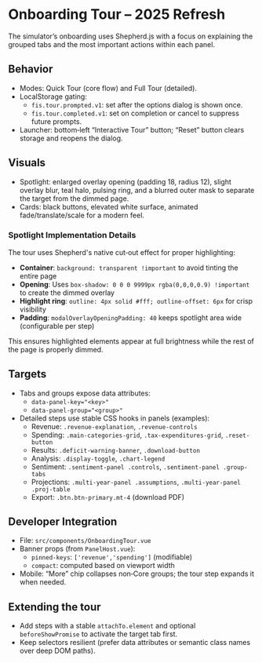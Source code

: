# Onboarding Tour – 2025 Refresh

The simulator’s onboarding uses Shepherd.js with a focus on explaining the grouped tabs and the most important actions within each panel.

## Behavior
- Modes: Quick Tour (core flow) and Full Tour (detailed).
- LocalStorage gating:
  - `fis.tour.prompted.v1`: set after the options dialog is shown once.
  - `fis.tour.completed.v1`: set on completion or cancel to suppress future prompts.
- Launcher: bottom‑left “Interactive Tour” button; “Reset” button clears storage and reopens the dialog.

## Visuals
- Spotlight: enlarged overlay opening (padding 18, radius 12), slight overlay blur, teal halo, pulsing ring, and a blurred outer mask to separate the target from the dimmed page.
- Cards: black buttons, elevated white surface, animated fade/translate/scale for a modern feel.

### Spotlight Implementation Details
The tour uses Shepherd's native cut‑out effect for proper highlighting:
- **Container**: `background: transparent !important` to avoid tinting the entire page
- **Opening**: Uses `box-shadow: 0 0 0 9999px rgba(0,0,0,0.9) !important` to create the dimmed overlay
- **Highlight ring**: `outline: 4px solid #fff; outline-offset: 6px` for crisp visibility
- **Padding**: `modalOverlayOpeningPadding: 40` keeps spotlight area wide (configurable per step)

This ensures highlighted elements appear at full brightness while the rest of the page is properly dimmed.

## Targets
- Tabs and groups expose data attributes:
  - `data-panel-key="<key>"`
  - `data-panel-group="<group>"`
- Detailed steps use stable CSS hooks in panels (examples):
  - Revenue: `.revenue-explanation`, `.revenue-controls`
  - Spending: `.main-categories-grid`, `.tax-expenditures-grid`, `.reset-button`
  - Results: `.deficit-warning-banner`, `.download-button`
  - Analysis: `.display-toggle`, `.chart-legend`
  - Sentiment: `.sentiment-panel .controls`, `.sentiment-panel .group-tabs`
  - Projections: `.multi-year-panel .assumptions`, `.multi-year-panel .proj-table`
  - Export: `.btn.btn-primary.mt-4` (download PDF)

## Developer Integration
- File: `src/components/OnboardingTour.vue`
- Banner props (from `PanelHost.vue`):
  - `pinned-keys`: `['revenue','spending']` (modifiable)
  - `compact`: computed based on viewport width
- Mobile: “More” chip collapses non‑Core groups; the tour step expands it when needed.

## Extending the tour
- Add steps with a stable `attachTo.element` and optional `beforeShowPromise` to activate the target tab first.
- Keep selectors resilient (prefer data attributes or semantic class names over deep DOM paths).

